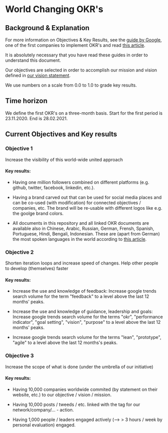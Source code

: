 # World Changing OKR's
## Background & Explanation
For more information on Objectives & Key Results, see the [guide by Google](https://rework.withgoogle.com/guides/set-goals-with-okrs/steps/introduction/), one of the first companies to implement OKR's and read [this article](https://www.metabeta.com/articles/process/keep-the-main-thing-the-main-thing-a-guide-to-implementing-okrs-and-building-an-accountable-team/).

It is absolutely necessary that you have read these guides in order to understand this document.

Our objectives are selected in order to accomplish our mission and vision defined in [our vision statement](vision.md).

We use numbers on a scale from 0.0 to 1.0 to grade key results.


## Time horizon
We define the first OKR's on a three-month basis. Start for the first period is 23.11.2020. End is 28.02.2021.

## Current Objectives and Key results

### Objective 1
Increase the visibility of this world-wide united approach

#### Key results:
* Having one million followers combined on different platforms (e.g. github, twitter, facebook, linkedin, etc.).

* Having a brand carved out that can be used for social media places and can be co-used (with modification) for connected objectives / companies, etc. The brand will be re-usable with different logos like e.g. the goolge brand colors. 

* All documents in this repository and all linked OKR documents are available also in Chinese, Arabic, Russian, German, Frensh, Spanish, Portuguese, Hindi, Bengali, Indonesian. These are (apart from German) the most spoken languages in the world according to [this article](https://www.visualcapitalist.com/100-most-spoken-languages/#:~:text=Which%20Languages%20Have%20the%20Most,round%20out%20the%20top%20five.).

### Objective 2
Shorten iteration loops and increase speed of changes. Help other people to develop (themselves) faster

#### Key results:
* Increase the use and knowledge of feedback: Increase google trends search volume for the term "feedback" to a level above the last 12 months' peaks.

* Increase the use and knowledge of guidance, leadership and goals: Increase google trends search volume for the terms "okr", "performance indicator", "goal setting", "vision", "purpose" to a level above the last 12 months' peaks.

* Increase google trends search volume for the terms "lean", "prototype", "agile" to a level above the last 12 months's peaks.

### Objective 3
Increase the scope of what is done (under the umbrella of our initiative) 

#### Key results:
* Having 10,000 companies worldwide commited (by statement on their website, etc.) to our objective / vision / mission.

* Having 10,000 posts / tweeds / etc. linked with the tag for our network/company/... - action.

* Having 1,000 people / leaders engaged actively (--> > 3 hours / week by personal evaluation) engaged.

